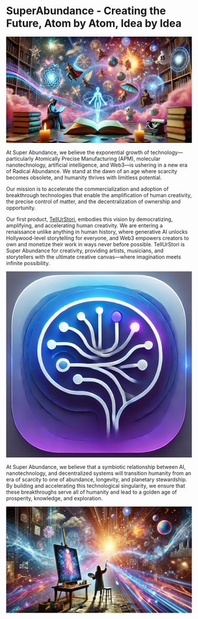 # SuperAbundance - Creating the Future, Atom by Atom, Idea by Idea

<link rel="stylesheet" href="styles/style.css">

![TellUrStori](./assets/tellurstori.webp)

At Super Abundance, we believe the exponential growth of technology—particularly Atomically Precise Manufacturing (APM), molecular nanotechnology, artificial intelligence, and Web3—is ushering in a new era of Radical Abundance. We stand at the dawn of an age where scarcity becomes obsolete, and humanity thrives with limitless potential.

Our mission is to accelerate the commercialization and adoption of breakthrough technologies that enable the amplification of human creativity, the precise control of matter, and the decentralization of ownership and opportunity.

Our first product, [TellUrStori](https://tellurstori.com), embodies this vision by democratizing, amplifying, and accelerating human creativity. We are entering a renaissance unlike anything in human history, where generative AI unlocks Hollywood-level storytelling for everyone, and Web3 empowers creators to own and monetize their work in ways never before possible. TellUrStori is Super Abundance for creativity, providing artists, musicians, and storytellers with the ultimate creative canvas—where imagination meets infinite possibility.

![TellUrStori](./assets/tellurstori-logo.png)

At Super Abundance, we believe that a symbiotic relationship between AI, nanotechnology, and decentralized systems will transition humanity from an era of scarcity to one of abundance, longevity, and planetary stewardship. By building and accelerating this technological singularity, we ensure that these breakthroughs serve all of humanity and lead to a golden age of prosperity, knowledge, and exploration.

![TellUrStori](./assets/tellurstori2.webp)